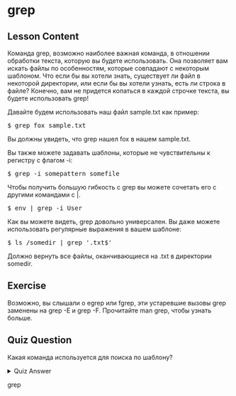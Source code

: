 # grep

## Lesson Content

Команда grep, возможно наиболее важная команда, в отношении обработки текста, которую вы будете использовать. Она позволяет вам искать файлы по особенностям, которые совпадают с некоторым шаблоном. Что если бы вы хотели знать, существует ли файл в некоторой директории, или если бы вы хотели узнать, есть ли строка в файле? Конечно, вам не придется копаться в каждой строчке текста, вы будете использовать grep!

Давайте будем использовать наш файл sample.txt как пример:

<pre>$ grep fox sample.txt</pre>

Вы должны увидеть, что grep нашел fox в нашем sample.txt.

Вы также можете задавать шаблоны, которые не чувствительны к регистру с флагом -i:

<pre>$ grep -i somepattern somefile</pre>

Чтобы получить большую гибкость с grep вы можете сочетать его с другими командами с |.

<pre>$ env | grep -i User</pre>

Как вы можете видеть, grep довольно универсален. Вы даже можете использовать регулярные выражения в вашем шаблоне:

<pre>$ ls /somedir | grep '.txt$'</pre>

Должно вернуть все файлы, оканчивающиеся на .txt в директории somedir.

## Exercise

Возможно, вы слышали о egrep или fgrep, эти устаревшие вызовы grep заменены на grep -E и grep -F. Прочитайте man grep, чтобы узнать больше.

## Quiz Question

Какая команда используется для поиска по шаблону?

<details>
    <summary>Quiz Answer</summary>
</details>

grep